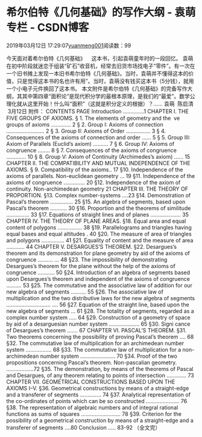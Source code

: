 
# 希尔伯特《几何基础》的写作大纲 - 袁萌专栏 - CSDN博客

2019年03月12日 17:29:07[yuanmeng001](https://me.csdn.net/yuanmeng001)阅读数：99


今天面对着希尔伯特《几何基础》    这本书，引起袁萌童年时的一段回忆。
袁萌在初中阶段就迷恋于组装“矿石”收音机，经常去旧货市场找电子“零件”。有一次在一个旧书摊上发现一本旧书希尔伯特《几何基础》。当时，袁萌并不懂得这本的价值，只是觉得这本书的名也许有用”。当时，袁萌没有钱买这本书（5分钱），就用一个小电子元件换回了这本书。
本文附件是希尔伯特《几何基础》的完备写作大纲，其其中第四章“面积论”是现代积分学的最根本原理，是我们的“最爱”。数学公理化就从这里开始！什么叫“面积”（这就是积分定义的根据）？……
袁萌  陈启清  3月12日
附件：
CONTENTS
PAGE Introduction ..............1
CHAPTER I. THE FIVE GROUPS OF AXIOMS.
§ 1. The elements of geometry and the  ve groups of axioms ............. 2
§ 2. Group I: Axioms of connection ......................... 2
§ 3. Group II: Axioms of Order ................ 3
§ 4. Consequences of the axioms of connection and order ...... 5
§ 5. Group III: Axiom of Parallels (Euclid’s axiom) .......... 7
§ 6. Group IV: Axioms of congruence ........ 8
§ 7. Consequences of the axioms of congruence ............. 10
§ 8. Group V: Axiom of Continuity (Archimedes’s axiom) ...... 15
CHAPTER II. THE COMPATIBILITY AND MUTUAL INDEPENDENCE OF THE AXIOMS.
§ 9. Compatibility of the axioms.. 17
§10. Independence of the axioms of parallels. Non-euclidean geometry ... 19
§11. Independence of the axioms of congruence .............. 20
§12. Independence of the axiom of continuity. Non-archimedean geometry 21
CHAPTER III. THE THEORY OF PROPORTION.
§13. Complex number-systems ....23
§14. Demonstration of Pascal’s theorem ............... 25
§15. An algebra of segments, based upon Pascal’s theorem ........... 30
§16. Proportion and the theorems of similitude ............... 33
§17. Equations of straight lines and of planes .................... 35
CHAPTER IV. THE THEORY OF PLANE AREAS.
§18. Equal area and equal content of polygons ................ 38
§19. Parallelograms and triangles having equal bases and equal altitudes . 40
§20. The measure of area of triangles and polygons ............... 41
§21. Equality of content and the measure of area ............ 44
CHAPTER V. DESARGUES’S THEOREM.
§22. Desargues’s theorem and its demonstration for plane geometry by aid of the axioms of congruence ..........
...
48
§23. The impossibility of demonstrating Desargues’s theorem for the plane without the help of the axioms of congruence ........... 50
§24. Introduction of an algebra of segments based upon Desargues’s theorem and independent of the axioms of congruence .......... 53
§25. The commutative and the associative law of addition for our new algebra of segments .......... 55
§26. The associative law of multiplication and the two distributive laws for the new algebra of segments .............................
.... 56
§27. Equation of the straight line, based upon the new algebra of segments ... 61
§28. The totality of segments, regarded as a complex number system ..... 64
§29. Construction of a geometry of space by aid of a desarguesian number system .................... 65
§30. Signi cance of Desargues’s theorem ....... 67
CHAPTER VI. PASCAL’S THEOREM.
§31. Two theorems concerning the possibility of proving Pascal’s theorem .... 68
§32. The commutative law of multiplication for an archimedean number system ................. 68
§33. The commutative law of multiplication for a non-archimedean number system ....................... 70
§34. Proof of the two propositions concerning Pascal’s theorem. Non-pascalian geometry. ..................72
§35. The demonstration, by means of the theorems of Pascal and Desargues, of any theorem relating to points of intersection ............. 73
CHAPTER VII. GEOMETRICAL CONSTRUCTIONS BASED UPON THE AXIOMS I–V.
§36. Geometrical constructions by means of a straight-edge and a transferer of segments .............. 74
§37. Analytical representation of the co-ordinates of points which can be so constructed ...................... 76
§38. The representation of algebraic numbers and of integral rational functions as sums of squares .......................... 78
§39. Criterion for the possibility of a geometrical construction by means of a straight-edge and a transferer of segments ....80
Conclusion ..... 83-92
（全文完）

